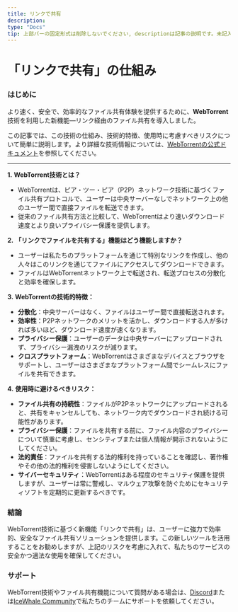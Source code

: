 ```yaml
---
title: リンクで共有
description: 
type: "Docs"
tip: 上部バーの固定形式は削除しないでください, descriptionは記事の説明です。未記入の場合は内容の最初の段落が切り取られます。
---
```

# 「リンクで共有」の仕組み

### はじめに

より速く、安全で、効率的なファイル共有体験を提供するために、**WebTorrent**技術を利用した新機能—リンク経由のファイル共有を導入しました。

この記事では、この技術の仕組み、技術的特徴、使用時に考慮すべきリスクについて簡単に説明します。より詳細な技術情報については、[WebTorrentの公式ドキュメント](https://github.com/webtorrent/webtorrent/blob/master/docs/faq.md)を参照してください。

---

**1.** ****WebTorrent技術とは？****

* WebTorrentは、ピア・ツー・ピア（P2P）ネットワーク技術に基づくファイル共有プロトコルで、ユーザーは中央サーバーなしでネットワーク上の他のユーザー間で直接ファイルを転送できます。
* 従来のファイル共有方法と比較して、WebTorrentはより速いダウンロード速度とより良いプライバシー保護を提供します。

**2.** **「リンクでファイルを共有する」機能はどう機能しますか？**

* ユーザーは私たちのプラットフォームを通じて特別なリンクを作成し、他の人々はこのリンクを通じてファイルにアクセスしてダウンロードできます。
* ファイルはWebTorrentネットワーク上で転送され、転送プロセスの分散化と効率を確保します。

**3.** **WebTorrentの技術的特徴：**

* **分散化**：中央サーバーはなく、ファイルはユーザー間で直接転送されます。
* **効率性**：P2Pネットワークのメリットを活かし、ダウンロードする人が多ければ多いほど、ダウンロード速度が速くなります。
* **プライバシー保護**：ユーザーのデータは中央サーバーにアップロードされず、プライバシー漏洩のリスクが減ります。
* **クロスプラットフォーム**：WebTorrentはさまざまなデバイスとブラウザをサポートし、ユーザーはさまざまなプラットフォーム間でシームレスにファイルを共有できます。

**4.** **使用時に避けるべきリスク：**

* **ファイル共有の持続性**：ファイルがP2Pネットワークにアップロードされると、共有をキャンセルしても、ネットワーク内でダウンロードされ続ける可能性があります。
* **プライバシー保護**：ファイルを共有する前に、ファイル内容のプライバシーについて慎重に考慮し、センシティブまたは個人情報が開示されないようにしてください。
* **法的責任**：ファイルを共有する法的権利を持っていることを確認し、著作権やその他の法的権利を侵害しないようにしてください。
* **サイバーセキュリティ**：WebTorrentはある程度のセキュリティ保護を提供しますが、ユーザーは常に警戒し、マルウェア攻撃を防ぐためにセキュリティソフトを定期的に更新するべきです。

### 結論

WebTorrent技術に基づく新機能「リンクで共有」は、ユーザーに強力で効率的、安全なファイル共有ソリューションを提供します。この新しいツールを活用することをお勧めしますが、上記のリスクを考慮に入れて、私たちのサービスの安全かつ適法な使用を確保してください。

### サポート

WebTorrent技術やファイル共有機能について質問がある場合は、[Discord](https://discord.gg/f9nzbmpMtU)または[IceWhale Community](https://community.zimaspace.com/)で私たちのチームにサポートを依頼してください。